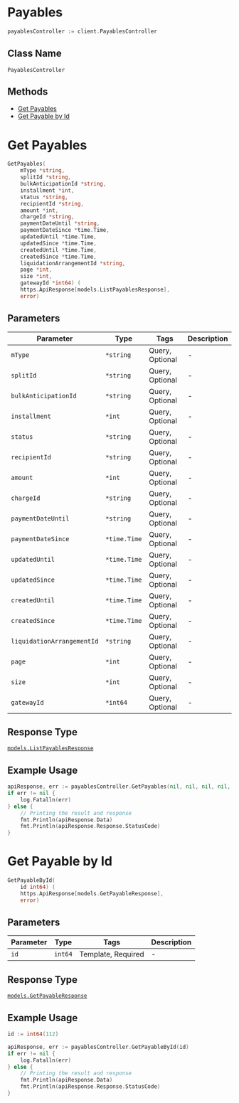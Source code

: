 # Payables

```go
payablesController := client.PayablesController
```

## Class Name

`PayablesController`

## Methods

* [Get Payables](../../doc/controllers/payables.md#get-payables)
* [Get Payable by Id](../../doc/controllers/payables.md#get-payable-by-id)


# Get Payables

```go
GetPayables(
    mType *string,
    splitId *string,
    bulkAnticipationId *string,
    installment *int,
    status *string,
    recipientId *string,
    amount *int,
    chargeId *string,
    paymentDateUntil *string,
    paymentDateSince *time.Time,
    updatedUntil *time.Time,
    updatedSince *time.Time,
    createdUntil *time.Time,
    createdSince *time.Time,
    liquidationArrangementId *string,
    page *int,
    size *int,
    gatewayId *int64) (
    https.ApiResponse[models.ListPayablesResponse],
    error)
```

## Parameters

| Parameter | Type | Tags | Description |
|  --- | --- | --- | --- |
| `mType` | `*string` | Query, Optional | - |
| `splitId` | `*string` | Query, Optional | - |
| `bulkAnticipationId` | `*string` | Query, Optional | - |
| `installment` | `*int` | Query, Optional | - |
| `status` | `*string` | Query, Optional | - |
| `recipientId` | `*string` | Query, Optional | - |
| `amount` | `*int` | Query, Optional | - |
| `chargeId` | `*string` | Query, Optional | - |
| `paymentDateUntil` | `*string` | Query, Optional | - |
| `paymentDateSince` | `*time.Time` | Query, Optional | - |
| `updatedUntil` | `*time.Time` | Query, Optional | - |
| `updatedSince` | `*time.Time` | Query, Optional | - |
| `createdUntil` | `*time.Time` | Query, Optional | - |
| `createdSince` | `*time.Time` | Query, Optional | - |
| `liquidationArrangementId` | `*string` | Query, Optional | - |
| `page` | `*int` | Query, Optional | - |
| `size` | `*int` | Query, Optional | - |
| `gatewayId` | `*int64` | Query, Optional | - |

## Response Type

[`models.ListPayablesResponse`](../../doc/models/list-payables-response.md)

## Example Usage

```go
apiResponse, err := payablesController.GetPayables(nil, nil, nil, nil, nil, nil, nil, nil, nil, nil, nil, nil, nil, nil, nil, nil, nil, nil)
if err != nil {
    log.Fatalln(err)
} else {
    // Printing the result and response
    fmt.Println(apiResponse.Data)
    fmt.Println(apiResponse.Response.StatusCode)
}
```


# Get Payable by Id

```go
GetPayableById(
    id int64) (
    https.ApiResponse[models.GetPayableResponse],
    error)
```

## Parameters

| Parameter | Type | Tags | Description |
|  --- | --- | --- | --- |
| `id` | `int64` | Template, Required | - |

## Response Type

[`models.GetPayableResponse`](../../doc/models/get-payable-response.md)

## Example Usage

```go
id := int64(112)

apiResponse, err := payablesController.GetPayableById(id)
if err != nil {
    log.Fatalln(err)
} else {
    // Printing the result and response
    fmt.Println(apiResponse.Data)
    fmt.Println(apiResponse.Response.StatusCode)
}
```

